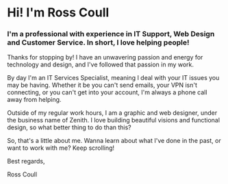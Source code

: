 # Hi! I'm Ross Coull
### I'm a professional with experience in IT Support, Web Design and Customer Service. In short, I love helping people!

Thanks for stopping by! I have an unwavering passion and energy for technology and design, and I've followed that passion in my work.

By day I'm an IT Services Specialist, meaning I deal with your IT issues you may be having. Whether it be you can't send emails, your VPN isn't connecting, or you can't get into your account, I'm always a phone call away from helping.

Outside of my regular work hours, I am a graphic and web designer, under the business name of Zenith. I love building beautiful visions and functional design, so what better thing to do than this?

So, that's a little about me. Wanna learn about what I've done in the past, or want to work with me? Keep scrolling!

Best regards,

Ross Coull
